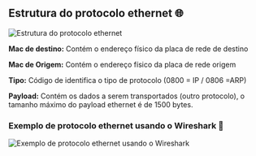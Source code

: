 ## Estrutura do protocolo ethernet 🌐

![Estrutura do protocolo ethernet](https://raw.githubusercontent.com/Dudarng/HackS-ntese/main/An%C3%A1lise%20de%20Rede/Assets/EstruturaEthernet.png)


**Mac de destino:** Contém o endereço físico da placa de rede de destino

**Mac de Origem:** Contém o endereço físico da placa de rede origem

**Tipo:** Código de identifica o tipo de protocolo (0800 = IP / 0806 =ARP)

**Payload:** Contém os dados a serem transportados (outro protocolo), o tamanho máximo do payload ethernet é de 1500 bytes.

### Exemplo de protocolo ethernet usando o Wireshark 🦈
![Exemplo de protocolo ethernet usando o Wireshark](https://raw.githubusercontent.com/Dudarng/HackS-ntese/main/An%C3%A1lise%20de%20Rede/Assets/Ex%20Ethernet%20Wireshark.png)
